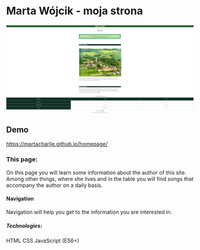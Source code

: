 # Marta Wójcik - moja strona
![Marta](https://github.com/martaCharlie/homepage/blob/main/images/printScreen.png?raw=true)
## Demo
https://martacharlie.github.io/homepage/


### This page:
On this page you will learn some information about the author of this site. Among other things, where she lives and in the table you will find songs that accompany the author on a daily basis.

#### Navigation
Navigation will help you get to the information you are interested in.

##### Technologies:
HTML
CSS
JavaScript (ES6+)